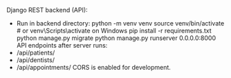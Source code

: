 Django REST backend (API):
- Run in backend directory:
  python -m venv venv
  source venv/bin/activate   # or venv\Scripts\activate on Windows
  pip install -r requirements.txt
  python manage.py migrate
  python manage.py runserver 0.0.0.0:8000
API endpoints after server runs:
- /api/patients/
- /api/dentists/
- /api/appointments/
CORS is enabled for development.
